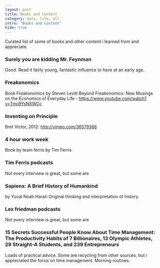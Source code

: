 ```yaml
---
layout: post
title: Books and Content
category: data, life, all
intro: "Books and Content"
hide: true
---
```


Curated list of some of books and other content i learned from and appreciate.

### Surely you are kidding Mr. Feynman
Good. Read it fairly young, fantastic influence to have at an early age.

### Freakonomics
Book Freakonomics by Steven Levitt
Beyond Freakonomics: New Musings on the Economics of Everyday Life - https://www.youtube.com/watch?v=Tmo9YsNXWCc

### Inventing on Principle
Bret Victor, 2012: http://vimeo.com/36579366

### 4 hour work week 
Book by team ferris by Tim Ferris

### Tim Ferris podcasts
Not every interview is great, but some are

### Sapiens: A Brief History of Humankind
by Yuval Noah Harari
Original thinking and interpretation of history.

### Lex friedman podcasts
Not every interview is great, but some are

### 15 Secrets Successful People Know About Time Management: The Productivity Habits of 7 Billionaires, 13 Olympic Athletes, 29 Straight-A Students, and 239 Entrepreneurs
Loads of practical advice. Some are recycling from other sources, but i appreciated the focus on time management. Morning routines.

